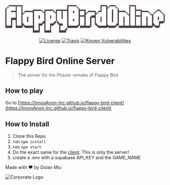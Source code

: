 <img src="https://github.com/InnovAnon-Inc/flappy-bird-client/raw/master/assets/form/flappy-bird-logo.png">

<p align="center">
	<a href="http://choosealicense.com/licenses/mit"><img src="https://img.shields.io/badge/license-MIT-blue.svg" alt="License"></a>
	<a href="https://travis-ci.org/InnovAnon-Inc/flappy-bird-server"><img src="https://travis-ci.org/InnovAnon-Inc/flappy-bird-server.svg" alt="Travis"></a>
    <a href="https://snyk.io/test/github/InnovAnon-Inc/flappy-bird-server"><img src="https://snyk.io/test/github/InnovAnon-Inc/flappy-bird-server/badge.svg" alt="Known Vulnerabilities" data-canonical-src="https://snyk.io/test/github/InnovAnon-Inc/flappy-bird-server" style="max-width:100%;"></a>
</p>

# Flappy Bird Online Server
> The server for the Phaser remake of Flappy Bird

## How to play
Go to [https://InnovAnon-Inc.github.io/flappy-bird-client](https://InnovAnon-Inc.github.io/flappy-bird-client)

## How to Install
1. Clone this Repo
2. run `npm install`
3. run `npm start`
4. Do the exact same for the [client](https://github.com/InnovAnon-Inc/flappy-bird-client). This is only the server!
5. create a .env with a supabase API_KEY and the GAME_NAME

Made with ♥ by Dolan Miu

![Corporate Logo](https://www.0xpepes.com/_next/image?url=%2Flogonew.png&w=96&q=75)
